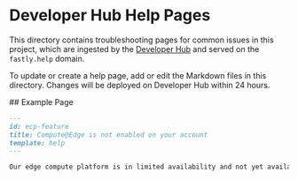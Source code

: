 # Developer Hub Help Pages

This directory contains troubleshooting pages for common issues in this project, which are ingested by the [Developer Hub](https://developer.fastly.com) and served on the `fastly.help` domain.

To update or create a help page, add or edit the Markdown files in this directory. Changes will be deployed on Developer Hub within 24 hours.

## Example Page

```md
---
id: ecp-feature
title: Compute@Edge is not enabled on your account
template: help
---

Our edge compute platform is in limited availability and not yet available to all customers. Contact [Fastly Support](https://support.fastly.com/hc/en-us) or your account manager to have the feature enabled on your account.

```
